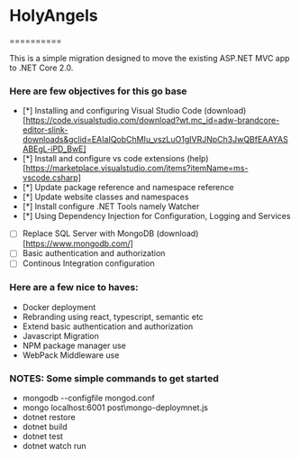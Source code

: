 # HolyAngels
==========

This is a simple migration designed to move the existing ASP.NET MVC app to .NET Core 2.0.

### Here are few objectives for this go base

- [*] Installing and configuring Visual Studio Code (download)[https://code.visualstudio.com/download?wt.mc_id=adw-brandcore-editor-slink-downloads&gclid=EAIaIQobChMIu_vszLuO1gIVRJNpCh3JwQBfEAAYASABEgL-iPD_BwE]
- [*] Install and configure vs code extensions (help)[https://marketplace.visualstudio.com/items?itemName=ms-vscode.csharp]
- [*] Update package reference and namespace reference
- [*] Update website classes and namespaces
- [*] Install configure .NET Tools namely Watcher
- [*] Using Dependency Injection for Configuration, Logging and Services
- [ ] Replace SQL Server with MongoDB (download)[https://www.mongodb.com/]
- [ ] Basic authentication and authorization
- [ ] Continous Integration configuration

### Here are a few nice to haves:
* Docker deployment
* Rebranding using react, typescript, semantic etc
* Extend basic authentication and authorization
* Javascript Migration
* NPM package manager use
* WebPack Middleware use


### NOTES: Some simple commands to get started
* mongodb --configfile mongod.conf
* mongo localhost:6001 post\mongo-deploymnet.js
* dotnet restore
* dotnet build
* dotnet test
* dotnet watch run